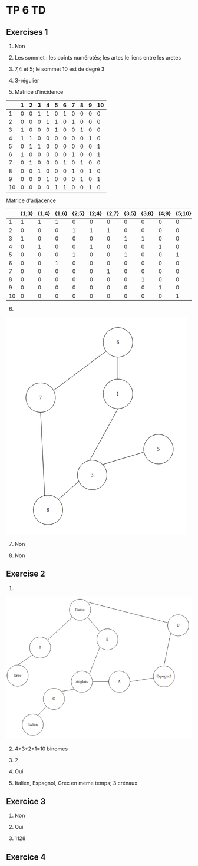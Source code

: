 # TP 6 TD

## Exercises 1

1) Non

2) Les sommet : les points numérotés; les artes le liens entre les aretes 

3) 7,4 et 5; le sommet 10 est de degré 3

4) 3-régulier

5) Matrice d'incidence

|    | 1 | 2 | 3 | 4 | 5 | 6 | 7 | 8 | 9 | 10 |
|----|---|---|---|---|---|---|---|---|---|----|
| 1  | 0 | 0 | 1 | 1 | 0 | 1 | 0 | 0 | 0 | 0  |
| 2  | 0 | 0 | 0 | 1 | 1 | 0 | 1 | 0 | 0 | 0  |
| 3  | 1 | 0 | 0 | 0 | 1 | 0 | 0 | 1 | 0 | 0  |
| 4  | 1 | 1 | 0 | 0 | 0 | 0 | 0 | 0 | 1 | 0  |
| 5  | 0 | 1 | 1 | 0 | 0 | 0 | 0 | 0 | 0 | 1  |
| 6  | 1 | 0 | 0 | 0 | 0 | 0 | 1 | 0 | 0 | 1  |
| 7  | 0 | 1 | 0 | 0 | 0 | 1 | 0 | 1 | 0 | 0  |
| 8  | 0 | 0 | 1 | 0 | 0 | 0 | 1 | 0 | 1 | 0  |
| 9  | 0 | 0 | 0 | 1 | 0 | 0 | 0 | 1 | 0 | 1  |
| 10 | 0 | 0 | 0 | 0 | 1 | 1 | 0 | 0 | 1 | 0  |

Matrice d'adjacence

|    | {1;3} | {1;4} | {1;6} | {2;5} | {2;4} | {2;7} | {3;5} | {3;8} | {4;9} | {5;10} | {6;7} | {6;10} | {7;8} | {8;9} | {9;10} |
|----|-------|-------|-------|-------|-------|-------|-------|-------|-------|--------|-------|--------|-------|-------|--------|
| 1  | 1     | 1     | 1     | 0     | 0     | 0     | 0     | 0     | 0     | 0      | 0     | 0      | 0     | 0     | 0      |
| 2  | 0     | 0     | 0     | 1     | 1     | 1     | 0     | 0     | 0     | 0      | 0     | 0      | 0     | 0     | 0      |
| 3  | 1     | 0     | 0     | 0     | 0     | 0     | 1     | 1     | 0     | 0      | 0     | 0      | 0     | 0     | 0      |
| 4  | 0     | 1     | 0     | 0     | 1     | 0     | 0     | 0     | 1     | 0      | 0     | 0      | 0     | 0     | 0      |
| 5  | 0     | 0     | 0     | 1     | 0     | 0     | 1     | 0     | 0     | 1      | 0     | 0      | 0     | 0     | 0      |
| 6  | 0     | 0     | 1     | 0     | 0     | 0     | 0     | 0     | 0     | 0      | 1     | 1      | 0     | 0     | 0      |
| 7  | 0     | 0     | 0     | 0     | 0     | 1     | 0     | 0     | 0     | 0      | 1     | 0      | 1     | 0     | 0      |
| 8  | 0     | 0     | 0     | 0     | 0     | 0     | 0     | 1     | 0     | 0      | 0     | 0      | 1     | 1     | 0      |
| 9  | 0     | 0     | 0     | 0     | 0     | 0     | 0     | 0     | 1     | 0      | 0     | 0      | 0     | 1     | 1      |
| 10 | 0     | 0     | 0     | 0     | 0     | 0     | 0     | 0     | 0     | 1      | 0     | 1      | 0     | 0     | 1      |

6)
![image](images/sous-diagrame.png)

7) Non

8) Non

## Exercise 2
1) 
![image](images/exo-2-1.png)

2) 4+3+2+1=10 binomes

3) 2

4) Oui

5) Italien, Espagnol, Grec en meme temps; 3 crénaux

## Exercice 3

1) Non

2) Oui

3) 1128

## Exercice 4